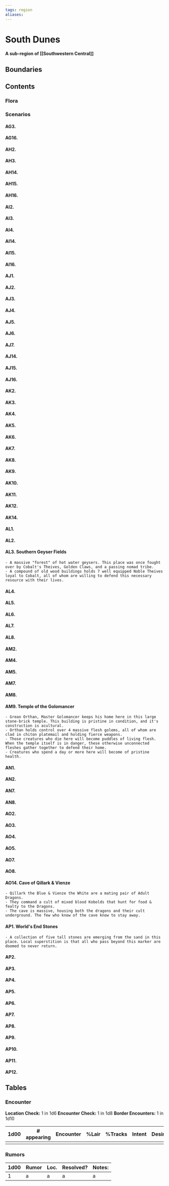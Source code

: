 ```yaml
---
tags: region
aliases:
---
```

# South Dunes
#### A sub-region of [[Southwestern Central]]
## Boundaries
## Contents
### Flora
### Scenarios
#### AG3.
#### AG16.
#### AH2.
#### AH3.
#### AH14.
#### AH15.
#### AH16.
#### AI2.
#### AI3.
#### AI4.
#### AI14.
#### AI15.
#### AI16.
#### AJ1.
#### AJ2.
#### AJ3.
#### AJ4.
#### AJ5.
#### AJ6.
#### AJ7.
#### AJ14.
#### AJ15.
#### AJ16.
#### AK2.
#### AK3.
#### AK4.
#### AK5.
#### AK6.
#### AK7.
#### AK8.
#### AK9.
#### AK10.
#### AK11.
#### AK12.
#### AK14.
#### AL1.
#### AL2.
#### AL3. Southern Geyser Fields
	- A massive "forest" of hot water geysers. This place was once fought over by Cobalt's Theives, Golden Claws, and a passing nomad tribe.
	- A compound of old wood buildings holds 7 well equipped Noble Theives loyal to Cobalt, all of whom are willing to defend this necessary resource with their lives.
#### AL4.
#### AL5.
#### AL6.
#### AL7.
#### AL8.
#### AM2.
#### AM4.
#### AM5.
#### AM7.
#### AM8.
#### AM9. Temple of the Golomancer
	- Grean Orthan, Master Golomancer keeps his home here in this large stone-brick temple. This building is pristine in condition, and it's construction is acultural.
	- Orthan holds control over 4 massive flesh golems, all of whom are clad in chiton platemail and holding fierce weapons.
	- Those creatures who die here will become puddles of living flesh. When the temple itself is in danger, these otherwise unconnected fleshes gather together to defend their home.
	- Creatures who spend a day or more here will become of pristine health.
#### AN1.
#### AN2.
#### AN7.
#### AN8.
#### AO2.
#### AO3.
#### AO4.
#### AO5.
#### AO7.
#### AO8.
#### AO14. Cave of Qillark & Vienze
	- Qillark the Blue & Vienze the White are a mating pair of Adult Dragons.
	- They command a cult of mixed blood Kobolds that hunt for food & fealty to the Dragons.
	- The cave is massive, housing both the dragons and their cult underground. The few who know of the cave know to stay away.
#### AP1. World's End Stones
	- A collection of five tall stones are emerging from the sand in this place. Local superstition is that all who pass beyond this marker are doomed to never return.
#### AP2.
#### AP3.
#### AP4.
#### AP5.
#### AP6.
#### AP7.
#### AP8.
#### AP9.
#### AP10.
#### AP11.
#### AP12.

## Tables
### Encounter
**Location Check:** 1 in 1d6
**Encounter Check:** 1 in 1d8
**Border Encounters:** 1 in 1d10


| 1d00 | # appearing | Encounter | %Lair | %Tracks | Intent | Desire |
| ---- | ----------- | --------- | ----- | ------- | ------ | ------ |
|      |             |           |       |         |        |        |

### Rumors
| 1d00 | Rumor | Loc. | Resolved? | Notes: |
|------|-------|------|-----------|--------|
| 1    | a     | a    | a         | a      |